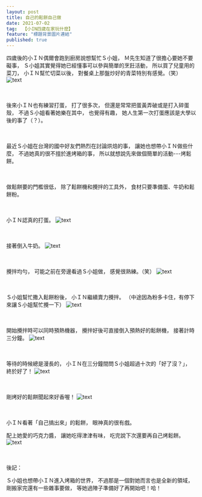 ```yaml
---
layout: post
title: 自己的鬆餅自己做
date: 2021-07-02
tag:  【小IN四歲在家玩什麼】
feature: "標題背景圖片連結"
published: true
---
```

四歲後的小ＩＮ偶爾會跑到廚房說想幫忙Ｓ小姐，
Ｍ先生知道了很擔心要她不要礙事，
Ｓ小姐其實覺得她已經懂事可以參與簡單的烹飪活動，
所以買了兒童用的菜刀，
小ＩＮ幫忙切菜以後，
對餐桌上那盤炒好的青菜特別有感覺。（笑）
![text](https://lh3.googleusercontent.com/78dyy2r0PUTp6hoU1DagiQRc704eRDxo4xs6rQcxvJUi_Q2dQAMCvKYzArgDjCLW4L6pdPZOLoj41CMb3gJx323iNjzyyQHYKpuKUikf2mSCJGSE5oQyzFyBcCS1pOd1Mkt82ulALbk=w2400)

<br><br>
後來小ＩＮ也有練習打蛋，
打了很多次，
但還是常常把蛋黃弄破或是打入碎蛋殼，
不過Ｓ小姐看著她樂在其中，
也覺得有趣，
她人生第一次打蛋應該是大學以後的事了（？）。

<br><br>
最近Ｓ小姐在台灣的國中好友們熱烈在討論烘焙的事，
讓她也想帶小ＩＮ做些什麼，
不過她真的很不擅於進烤箱的事，
所以就想說先來做個簡單的活動---烤鬆餅。

<br><br>
做鬆餅要的門檻很低，
除了鬆餅機和攪拌的工具外，
食材只要準備蛋、牛奶和鬆餅粉。

<br><br>
小ＩＮ認真的打蛋。
![text](https://lh3.googleusercontent.com/tPlS8O5GjjSuCGE0saxD4nN_AP0u8VvyezrDJEflJN8Fl2VqziaJjUnPy5Amr9AJQObBtEyIXOFHZ6prZQ0skeRcomg2hVhnuVh4CvSfV6M598xPS5hvws61pxY9scZq55U-hLzuj_E=w2400)

<br><br>
接著倒入牛奶。
![text](https://lh3.googleusercontent.com/7zlqws6jGDb2nQ1Z6xWXJNWQA4OJTR8ZzREQ1NGk-hDHpQhWCjnMORdivfMjXsIHh0JBdw4AupHajZgS8EI1KYgumjJsyo7HXrmIN55c0jlOP_qn3M9CPp0MlsMC8ZyQReqinnNBUuU=w2400)

<br><br>
攪拌均勻，
可能之前在旁邊看過Ｓ小姐做，
感覺很熟練。（笑）
![text](https://lh3.googleusercontent.com/Uirb1GFyaryG9WY1GED80e0ohBzUvgeWxhStWA-3MNZAKq87mhu1mp2yMdAIbqGoCgO0ZE62RrVIE9yrh_wTdMTJ4VnBcNbHRO9LbAeqCnW4t7yMpTm5FJHbs-sWKfFsO9adej7UFJU=w2400)

<br><br>
Ｓ小姐幫忙撒入鬆餅粉後，
小ＩＮ繼續賣力攪拌。
（中途因為粉多卡住，有停下來讓Ｓ小姐幫忙攪一下）
![text](https://lh3.googleusercontent.com/VWMi0wVbqXrOmchYIGNL1WXqr35cQ7nJrIix5eRZOBtx_8fGh8K25Q1wrydTSTWTnBuxJrcP5k_HZIC_WugkHhl9t9fB9tr4d6U_Y7SPc5gzQTxXncZ0TySrn87ZoaDVqLYxTQvaoe8=w2400)


<br><br>
開始攪拌時可以同時預熱機器，
攪拌好後可直接倒入預熱好的鬆餅機，
接著計時三分鐘。
![text](https://lh3.googleusercontent.com/d4zmUBqCt_zD5ymkiK6Gjai8QxioNqVsvb0HPfemFY9kwAvOyQOZxCIDRwx_pr442h9fUanXM43BtgVmJ0eDDw1lezMBgR1EMbyEVoPG9zh-if46ey6oxKAB_ackkgVVbiVgd3x99a0=w2400)


<br><br>
等待的時候總是漫長的，
小ＩＮ在三分鐘間問Ｓ小姐超過十次的「好了沒？」，
終於好了！
![text](https://lh3.googleusercontent.com/4tcHrWaznRx6VRptVJC8u3uFEcX-X1KCzPzXvhX0TuljbY8BM_k2nAMq9APbEeF-KJ0QAly0_XvkGVG5rcKq25D7PhIxezd-2PB1C8h9o-wxYlUxSgMPC3jZr7QfgG6_tq0ESt9IlAg=w2400)

<br><br>
剛烤好的鬆餅聞起來好香喔！
![text](https://lh3.googleusercontent.com/cn4Y46P_0XfiY_SaPvCV9cpFSSVh_U_hJqHPVHQtFRwCsrbMsXqLAopapB4Uks1iYNtnURgMQ0pR4QmlGDkbIaVRx31E8NA1b3-Q9qIJl48kJIxIMoU3ByaBfE1SNN__6bJ6mVQjN1s=w2400)


<br><br>
小ＩＮ看著「自己搞出來」的鬆餅，
眼神真的很有戲。

配上她愛的巧克力醬，
讓她吃得津津有味，
吃完說下次還要再自己烤鬆餅。
![text](https://lh3.googleusercontent.com/wMSmdVn6mR9zsjcpczDLBUCLMgT6Cj-cYuujASc9W8hXBK4l-JIg2rXnsOghdlhMefLceDSoMZ0_agFtleUJF9C4THHRU9n0pkgcVfkCpnkK_9CvVCenqrMpT1fc4ZC4n9m9l_eXm7o=w2400)


<br><br>
後記：

Ｓ小姐也想帶小ＩＮ進入烤箱的世界，
不過那是一個對她而言也是全新的領域，
剛搬家完還有一些雜事要做，
等她過陣子準備好了再開始吧！哈！
